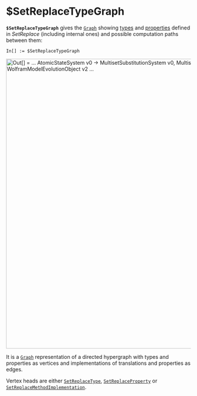 # $SetReplaceTypeGraph

**`$SetReplaceTypeGraph`** gives the [`Graph`](https://reference.wolfram.com/language/ref/Graph.html) showing
[types](/Documentation/Types/README.md) and [properties](/Documentation/Properties/README.md) defined in *SetReplace*
(including internal ones) and possible computation paths between them:

```wl
In[] := $SetReplaceTypeGraph
```

<img src="/Documentation/Images/$SetReplaceTypeGraph.png"
     width="787.8"
     alt="Out[] = ...
       AtomicStateSystem v0 -> MultisetSubstitutionSystem v0,
       MultisetSubstitutionSystem v0 -> WolframModelEvolutionObject v2
     ...">

It is a [`Graph`](https://reference.wolfram.com/language/ref/Graph.html) representation of a directed hypergraph with
types and properties as vertices and implementations of translations and properties as edges.

Vertex heads are either [`SetReplaceType`](SetReplaceType.md), [`SetReplaceProperty`](SetReplaceProperty.md) or
[`SetReplaceMethodImplementation`](SetReplaceMethodImplementation.md).
